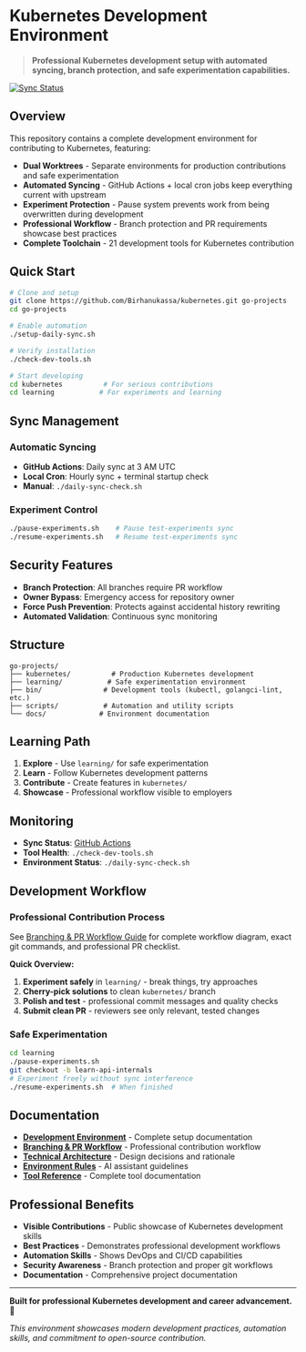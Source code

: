 # Kubernetes Development Environment

> **Professional Kubernetes development setup with automated syncing, branch protection, and safe experimentation capabilities.**

[![Sync Status](https://github.com/Birhanukassa/kubernetes/actions/workflows/auto-sync.yml/badge.svg)](https://github.com/Birhanukassa/kubernetes/actions/workflows/auto-sync.yml)

##  Overview

This repository contains a complete development environment for contributing to Kubernetes, featuring:

- **Dual Worktrees** - Separate environments for production contributions and safe experimentation
- **Automated Syncing** - GitHub Actions + local cron jobs keep everything current with upstream
- **Experiment Protection** - Pause system prevents work from being overwritten during development
- **Professional Workflow** - Branch protection and PR requirements showcase best practices
- **Complete Toolchain** - 21 development tools for Kubernetes contribution

##  Quick Start

```bash
# Clone and setup
git clone https://github.com/Birhanukassa/kubernetes.git go-projects
cd go-projects

# Enable automation
./setup-daily-sync.sh

# Verify installation
./check-dev-tools.sh

# Start developing
cd kubernetes          # For serious contributions
cd learning           # For experiments and learning
```

##  Sync Management

### Automatic Syncing
- **GitHub Actions**: Daily sync at 3 AM UTC
- **Local Cron**: Hourly sync + terminal startup check
- **Manual**: `./daily-sync-check.sh`

### Experiment Control
```bash
./pause-experiments.sh    # Pause test-experiments sync
./resume-experiments.sh   # Resume test-experiments sync
```

##  Security Features

- **Branch Protection**: All branches require PR workflow
- **Owner Bypass**: Emergency access for repository owner
- **Force Push Prevention**: Protects against accidental history rewriting
- **Automated Validation**: Continuous sync monitoring

##  Structure

```
go-projects/
├── kubernetes/          # Production Kubernetes development
├── learning/           # Safe experimentation environment  
├── bin/               # Development tools (kubectl, golangci-lint, etc.)
├── scripts/           # Automation and utility scripts
└── docs/             # Environment documentation
```

##  Learning Path

1. **Explore** - Use `learning/` for safe experimentation
2. **Learn** - Follow Kubernetes development patterns
3. **Contribute** - Create features in `kubernetes/` 
4. **Showcase** - Professional workflow visible to employers

##  Monitoring

- **Sync Status**: [GitHub Actions](https://github.com/Birhanukassa/kubernetes/actions)
- **Tool Health**: `./check-dev-tools.sh`
- **Environment Status**: `./daily-sync-check.sh`

##  Development Workflow

### Professional Contribution Process
See [Branching & PR Workflow Guide](docs/BRANCHING_WORKFLOW.md) for complete workflow diagram, exact git commands, and professional PR checklist.

**Quick Overview:**
1. **Experiment safely** in `learning/` - break things, try approaches
2. **Cherry-pick solutions** to clean `kubernetes/` branch
3. **Polish and test** - professional commit messages and quality checks
4. **Submit clean PR** - reviewers see only relevant, tested changes

### Safe Experimentation
```bash
cd learning
./pause-experiments.sh
git checkout -b learn-api-internals
# Experiment freely without sync interference
./resume-experiments.sh  # When finished
```

##  Documentation

- **[Development Environment](docs/DEVELOPMENT_ENVIRONMENT.md)** - Complete setup documentation
- **[Branching & PR Workflow](docs/BRANCHING_WORKFLOW.md)** - Professional contribution workflow
- **[Technical Architecture](docs/TECHNICAL_ARCHITECTURE.md)** - Design decisions and rationale
- **[Environment Rules](.amazonq/rules/)** - AI assistant guidelines
- **[Tool Reference](DEVELOPMENT_TOOLS_REFERENCE.md)** - Complete tool documentation

##  Professional Benefits

- **Visible Contributions** - Public showcase of Kubernetes development skills
- **Best Practices** - Demonstrates professional development workflows
- **Automation Skills** - Shows DevOps and CI/CD capabilities
- **Security Awareness** - Branch protection and proper git workflows
- **Documentation** - Comprehensive project documentation

---

**Built for professional Kubernetes development and career advancement.** 🚀

*This environment showcases modern development practices, automation skills, and commitment to open-source contribution.*

